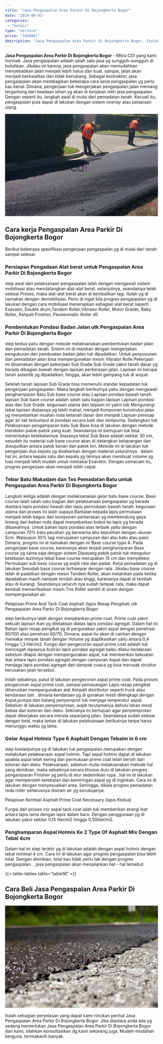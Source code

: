 ```yaml
---
title: "Jasa Pengaspalan Area Parkir Di Bojongkerta Bogor"
date: "2024-08-01"
categories:
 - "hotmix"
type: "service"
price: "[65000]"
description: "Jasa Pengaspalan Area Parkir Di Bojongkerta Bogor. Itulah sebagian penjelasan yang dapat kami rincikan perihal Jasa Pengaspalan Area Parkir Di Bojongkerta Bo..."
---
```


**Jasa Pengaspalan Area Parkir Di Bojongkerta Bogor** - Mitra CDI yang kami hormati. Jasa pengaspalan adalah salah satu jasa yg sungguh-sungguh di butuhkan. Jikalau ini karena, jasa pengaspalan akan memudahkan menyebabkan jalan menjadi lebih halus dan kuat. sampai, jalan akan menjadi berkwalitas dan tidak berlubang. Sebagai kontraktor, jasa pengaspalan akan membagikan beberapa cara kerja pengaspalan yg perlu kau kenal. Dimana, pengerjaan tuk mengerjakan pengaspalan jalan memang tergantung dari keadaan lahan yg akan di kerjakan oleh jasa pengaspalan. Dengan seperti itu, langkah awal di mulai dari pemadatan tanah. Kecuali itu, pengaspalan pula dapat di lakukan dengan sistem overlay atau pelapisan ulang.

![Jasa Pengaspalan Area Parkir Di Bojongkerta Bogor](/images/hotmix/jasa-hotmix-aspal-11.jpg)

## Cara kerja Pengaspalan Area Parkir Di Bojongkerta Bogor

Berikut beberapa spesifikasi pengerjaan pengaspalan yg di mulai dari tanah sampai selesai:

### Persiapan Pengadaan Alat berat untuk Pengaspalan Area Parkir Di Bojongkerta Bogor

step awal dari pelaksanaan pengaspalan ialah dengan mengawali sistem mobilisasi atau mendatangkan alat-alat berat. selanjutnya, seandainya telah selesai Proses, maka alat-alat berat akan di kembalikan lagi. Itulah yg di namakan dengan demobilisasi. Perlu di ingat bila progres pengaspalan yg di lakukan dengan cara mobilisasi menerapkan sebagian alat berat seperti Exavator, Double drum,Tandem Roller,Vibrator Roller, Motor Grader, Baby Roller, Ashpalt Finisher, Peuneumatic Roller dll.

### Pembentukan Pondasi Badan Jalan utk Pengaspalan Area Parkir Di Bojongkerta Bogor

step kedua yaitu dengan metode melaksanakan pembentukan badan jalan dan pemadatan tanah. Sistem ini di mainkan dengan mengerjakan pengukuran dan pembuatan badan jalan tuk dipadatkan. Untuk penyusunan dan pemadatan jalan bisa mempergunakan mesin Vibrator Rolle.Pekerjaan ini dinamakan dengan pekerjaan Sub Grade.Sub Grade yakni tanah dasar yg berada dibagian bawah dengan lapisan perkerasan jalan. Lapisan ini berupa tanah autentik yg dipadatkan. hingga, akan lebih gampang tuk di wujud.

Setelah tanah lapisan Sub Grade bisa memenuhi standar kepadatan tuk pengerjaan pengaspalan. Maka langkah berikutnya yaitu dengan mengawali penghamparan Batu Sub base course atau Lapisan pondasi bawah tanah. lapisan Sub base course adalah salah satu bagian lapisan Lapisan pondasi atas dan Sub Grade. kegunaan utama dari laipasn ini yakni tuk Mengurangi tebal lapisan diatasnya yg lebih mahal, menjadi Komponen konstruksi jalan yg menyebarkan muatan roda ketanah dasar dan menjadi Lapisan peresap agar air tak terkumpul di pondasi secara baik dan sempurna. Sedangkan tuk Pelaksanaan pengamparan batu Sub Base bisa di lakukan dengan metode membikin patok-patok yang kuat. Seandainya ini bertujuan tuk bisa menentukan ketebalannya. biasanya tebal Sub Base adalah sekitar 30 cm, sesudah itu material sub base course akan di datangkan kelapangan dan diwujudkan antara patok kanan dan patok kiri. Metode ini di lakukan tuk pengerjaan dua kepala yg disebarkan dengan material seluruhnya . dalam hal ini, antara kepala satu dan kepala yg lainnya akan membuat volume yg luas menjadi lebih mudah untuk memakai Exavator. Dengan semacam itu, progres pengerjaan akan menjadi lebih cepat.

### Tebar Batu Makadam dan Tes Pemadatan Batu untuk Pengaspalan Area Parkir Di Bojongkerta Bogor

Langkah ketiga adalah dengan melaksanakan gelar batu base course. Base course ialah salah satu bagian dari pelaksanaan pengaspalan yg berada diantara lapis pondasi bawah dan lapis permukaan bawah tanah. kegunaan utama dari proses ini ialah supaya Bantalan kepada lapis permukaan menjadi lebih bagus dan komponen perkerasan yg membendung gaya lintang dari beban roda dapat menyebarkan bobot ke lapis yg berada dibawahnya. Untuk bahan lapis pondasi atas terbaik yaitu dengan campuran 70% batu pecahan yg berwarna abu keputihan dengan ukuran 5cm. Walaupun 30% lagi merupakan campuran dari abu batu atau pasir. Dimana, progres ini di namakan dengan ini Base course type A. Pada pengerjaan base course, karenanya akan terjadi penghamparan Base course yg sama saja dengan sistem Dipasang patok patok tuk mengukur ketebalan lazimnya tebal base course merupakan 15 cm dan menyeleksi Permukaan sub base course yg wajib rata dan padat. Kerja pemadatan yg di lakukan Sesudah base course terhampar dengan rata. Jikalau base course telah di padatkan dengan mesin Tandem Roller, akan melainkan pada ketika dipadatkan masih nampak rendah atau tinggi, karenanya dapat di tambah atau di kurangi. Seandainya seluruh nya sudah tampak rata, maka dapat kembali memanfaatkan mesin Tire Roller sambil di siram dengan mempergunakan air.

Pelapisan Prime And Tack Coat Asphalt (lapis Resap Pengikat) utk Pengaspalan Area Parkir Di Bojongkerta Bogor

step berikutnya ialah dengan menjalankan prime coat. Prime coat yakni sebuah lapisan ikan yg diletakkan diatas lapis pondasi agregat. Dalam hal ini Bahan lapis resap pengikat yg di pergunakan yakni aspal dengan penetrasi 80/100 atau penetrasi 60/70. Dimana, aspal itu akan di cairkan dengan memakai minyak tanah dengan Volume yg diaplikasikan yaitu antara 0,4 hingga 1,3 liter/m2. Fungsi dari pengecoran aspal prime coat adalah tuk mencegah lepasnya butiran lapis pondasi agregat kalau dilalui kendaraan sebelum dilapis dengan mempergunakan aspal, tuk memberikan kekuatan ikat antara lapis pondasi agregat dengan campuran Aspal dan dapat menjaga lapis pondasi agregat dari dampak cuaca yg bisa merusak struktur kerusakan jalan tersebut.

Inilah sebabnya, patut di lakukan pengecoran aspal prime coat. Pada proses pengecoran aspal prime coat, sampai pemasangan Lapis resap pengikat diharuskan mempergunakan alat Ashpalt distributor seperti truck atau kendaraan lain . dimana kendaraan yg di gunakan mesti dilengkapi dengan Aspal,pompa dan batang penyemprot tuk menjaga temperatur aspal. Sebelum di lakukan penyemprotan, wajib terutamanya dahulu lahan mesti bebas dari kotoran dan debu. Sekiranya ini bertujuan agar penyemprotan dapat dikerjakan secara merata sepanjang jalan. Seandainya sudah selesai dengan total, maka lantas di lakukan pelaksanaan berikutnya tanpa harus menunggu waktu yg lama.

### Gelar Aspal Hotmix Type 6 Asphalt Dengan Tebalm in 6 cm

step bselanjutnya yg di lakukan tuk pengaspalan merupakan dengan melakukan pelaksanaan aspal hotmix. Tapi aspal hotmix dapat di lakukan apabila aspal telah kering dan permukaan prime coat telah bersih dari kotoran dan debu. Pelaksanaan, sebelum mulai melaksanakan metode hal yang demikian, maka sebaiknya secara khusus dulu di lakukan progres pengamparan Finisher yg perlu di atur sedemikian rupa . hal ini di lakukan agar memperoleh ketebalan dan kemiringan aspal yg di inginkan. Cara ini di lakukan dengan menyesuaikan area. Sehingga, dikala progres pemadatan roda roller seharusnya disiram air yg secukupnya.

Pelapisan Kembali Asphalt Prime Coat Necessary (lapis Kedua)

Fungsi dari proses cor aspal tack coat ialah tuk memberikan energi ikat antara lapis lama dengan lapis dalam baru. Dengan penggunaan yg di lakukan yakni sekitar 0,15 liter/m2 hingga 0,50liter/m2.

### Penghamparan Aspal Hotmix Ke 2 Type Of Asphalt Mix Dengan Tebal 4cm

Dalam hal ini step terahir yg di lakukan adalah dengan aspal hotmix dengan tebal minimal 4 cm. Cara ini di lakukan agar progres pengaspalan bisa lebih total. Dengan demikian, total kau tidak perlu tak dengan progres pengaspalan. , jasa pengaspalan akan menjalankan hal – hal tersebut.

{{< table-tables table="table18" >}}

## Cara Beli Jasa Pengaspalan Area Parkir Di Bojongkerta Bogor

![Jasa Pengaspalan Area Parkir Di Bojongkerta Bogor](/images/hotmix/jasa-hotmix-aspal-01.jpg)

Itulah sebagian penjelasan yang dapat kami rincikan perihal Jasa Pengaspalan Area Parkir Di Bojongkerta Bogor. Jika diantara anda ada yg sedang memerlukan Jasa Pengaspalan Area Parkir Di Bojongkerta Bogor dari kami, silahkan konsultasikan dg kami sekarang juga. Mudah-mudahan berguna, terimakasih banyak.

